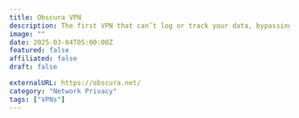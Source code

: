 ```yaml
---
title: Obscura VPN
description: The first VPN that can’t log or track your data, bypassing censorship with true anonymity—unlike 'no-log' rivals, your traffic stays invisible.
image: ""
date: 2025-03-04T05:00:00Z
featured: false
affiliated: false
draft: false

externalURL: https://obscura.net/
category: "Network Privacy"
tags: ["VPNs"]
---
```

